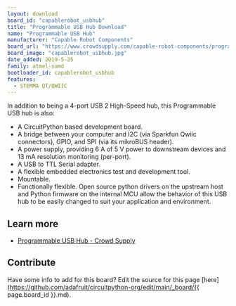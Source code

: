 ```yaml
---
layout: download
board_id: "capablerobot_usbhub"
title: "Programmable USB Hub Download"
name: "Programmable USB Hub"
manufacturer: "Capable Robot Components"
board_url: "https://www.crowdsupply.com/capable-robot-components/programmable-usb-hub"
board_image: "capablerobot_usbhub.jpg"
date_added: 2019-5-25
family: atmel-samd
bootloader_id: capablerobot_usbhub
features:
  - STEMMA QT/QWIIC
---
```


In addition to being a 4-port USB 2 High-Speed hub, this Programmable USB hub is also:

*   A CircuitPython based development board.
*   A bridge between your computer and I2C (via Sparkfun Qwiic connectors), GPIO, and SPI (via its mikroBUS header).
*   A power supply, providing 6 A of 5 V power to downstream devices and 13 mA resolution monitoring (per-port).
*   A USB to TTL Serial adapter.
*   A flexible embedded electronics test and development tool.
*   Mountable.
*   Functionally flexible. Open source python drivers on the upstream host and Python firmware on the internal MCU allow the behavior of this USB hub to be easily changed to suit your application and environment.

## Learn more
* [Programmable USB Hub - Crowd Supply](https://www.crowdsupply.com/capable-robot-components/programmable-usb-hub)

## Contribute

Have some info to add for this board? Edit the source for this page [here](https://github.com/adafruit/circuitpython-org/edit/main/_board/{{ page.board_id }}.md).
